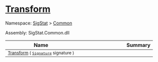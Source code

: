 # [Transform](./SimpleRenderingTransformation-100663459.md)

Namespace: [SigStat]() > [Common](./../README.md)

Assembly: SigStat.Common.dll

| Name | Summary  |
| ------| -----------:|
| <sub>[Transform](./SimpleRenderingTransformation-100663459.md) ( [`Signature`](./../Signature.md) signature )</sub> | <img width=225/><sub></sub>
